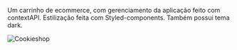 Um carrinho de ecommerce, com gerenciamento da aplicação feito com contextAPI. Estilização feita com Styled-components. Também possui tema dark.

![Cookieshop](https://user-images.githubusercontent.com/95235789/170588981-262f1aea-34a4-4886-8163-15b4e06ab801.png)
